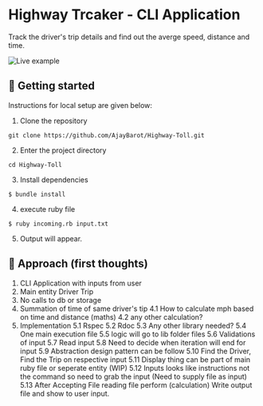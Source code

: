 Highway Trcaker - CLI Application
=====================================

Track the driver's trip details and find out the averge speed, distance and time.

![Live example](/Highway-tool.gif?raw=true "Live example")

## 🚀 Getting started

Instructions for local setup are given below:

1. Clone the repository

```
git clone https://github.com/AjayBarot/Highway-Toll.git
```

2. Enter the project directory

```
cd Highway-Toll
```

3. Install dependencies

```
$ bundle install
```

4. execute ruby file 

```terminal
$ ruby incoming.rb input.txt
```

5. Output will appear.

## 🤔 Approach (first thoughts)

1. CLI Application with inputs from user
2. Main entity Driver Trip
3. No calls to db or storage
4. Summation of time of same driver's tip
  4.1 How to calculate mph based on time and distance (maths)
  4.2 any other calculation?
5. Implementation
  5.1 Rspec
  5.2 Rdoc
  5.3 Any other library needed?
  5.4 One main execution file
  5.5 logic will go to lib folder files
  5.6 Validations of input
  5.7 Read input
  5.8 Need to decide when iteration will end for input
  5.9 Abstraction design pattern can be follow
  5.10 Find the Driver, Find the Trip on respective input
  5.11 Display thing can be part of main ruby file or seperate entity (WIP)
  5.12 Inputs looks like instructions not the command so need to grab the input (Need to supply file as input)
  5.13 After Accepting File reading file perform (calculation) Write output file and show to user input.